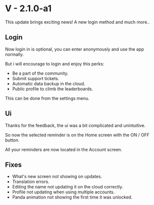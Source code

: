 # V - 2.1.0-a1

This update brings exciting news! A new login method and much more..

## Login
Now login in is optional, you can enter anonymously and use the app normally.

But i will encourage to login and enjoy this perks:

- Be a part of the community.
- Submit support tickets.
- Automatic data backup in the cloud.
- Public profile to climb the leaderboards.

This can be done from the settings menu.

## Ui

Thanks for the feedback, the ui was a bit complicated and unintuitive.

So now the selected reminder is on the Home screen with the ON / OFF button.

All your reminders are now located in the Account screen.

## Fixes
- What's new screen not showing on updates.
- Translation errors.
- Editing the name not updating it on the cloud correctly.
- Profile not updating when using multiple accounts.
- Panda animation not showing the first time it was unlocked.